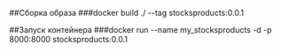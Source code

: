 ##Сборка образа
###docker build ./ --tag stocksproducts:0.0.1


##Запуск контейнера
###docker run --name my_stocksproducts -d -p 8000:8000 stocksproducts:0.0.1